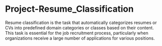 # Project-Resume_Classification
 Resume classification is the task that automatically categorizes resumes or CVs into predefined domain categories or classes based on their content. This task is essential for the job recruitment process, particularly when organizations receive a large number of applications for various positions.
